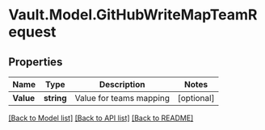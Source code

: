 # Vault.Model.GitHubWriteMapTeamRequest

## Properties

Name | Type | Description | Notes
------------ | ------------- | ------------- | -------------
**Value** | **string** | Value for teams mapping | [optional] 

[[Back to Model list]](../README.md#documentation-for-models) [[Back to API list]](../README.md#documentation-for-api-endpoints) [[Back to README]](../README.md)

